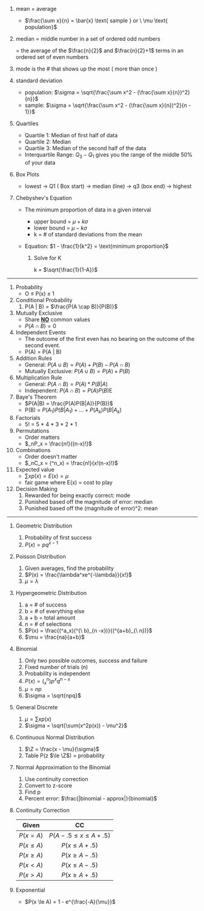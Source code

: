 1. mean = average

   - $\frac{\sum x}{n} = \bar{x} \text{ sample } or \ \mu \text{ population}$

2. median = middle number in a set of ordered odd numbers

   = the average of the $\frac{n}{2}$ and $\frac{n}{2}+1$ terms in an ordered set of even numbers

3. mode is the # that shows up the most ( more than once )

4. standard deviation

   - population: $\sigma = \sqrt{\frac{\sum x^2 - (\frac{\sum x}{n})^2}{n}}$
   - sample: $\sigma = \sqrt{\frac{\sum x^2 - (\frac{\sum x}{n})^2}{n - 1}}$

5. Quartiles

   - Quartile 1: Median of first half of data
   - Quartile 2: Median
   - Quartile 3: Median of the second half of the data
   - Interquartile Range: $Q_3 - Q_1$ gives you the range of the middle 50% of your data

6. Box Plots

   - lowest -> Q1 ( Box start) -> median (line) -> q3 (box end) -> highest

7. Chebyshev's Equation

   - The minimum proportion of data in a given interval

     - upper bound = $\mu + k \sigma$
     - lower bound = $\mu - k \sigma$
     - k = # of standard deviations from the mean

   - Equation: $1 - \frac{1}{k^2} = \text{minimum proportion}$

     1. Solve for K

        k = $\sqrt{\frac{1}{1-A}}$

<hr>

1. Probability
   - O $\le$ P(x) $\le$ 1
2. Conditional Probability
   1. P(A | B) = $\frac{P(A \cap B)}{P(B)}$
3. Mutually Exclusive
   - Share <u>**NO**</u> common values
   - $P(A \cap B) = 0$
4. Independent Events
   - The outcome of the first even has no bearing on the outcome of the second event.
   - P(A) = P(A | B)
5. Addition Rules
   - General: $P(A \cup B) = P(A) + P(B) - P(A \cap B)$
   - Mutually Exclusive: $P(A \cup B) = P(A) + P(B)$
6. Multiplication Rule
   - General: $P(A \cap B) = P(A) * P(B | A)$
   - Independent: $P(A \cap B) = P(A)P(B)$E
7. Baye's Theorem
   - $P(A|B) = \frac{P(A)P(B|A)}{P(B)}$
   - P(B) = $P(A_1) P(B| A_1) + ... + P(A_k)P(B|A_k)$
8. Factorials
   - 5! = 5 * 4 * 3 * 2 * 1
9. Permutations
   - Order matters
   - $_nP_x = \frac{n!}{(n-x)!}$
10. Combinations
    - Order doesn't matter
    - $_nC_x = (^n_x) = \frac{n!}{x!(n-x)!}$
11. Expected value
    - $\sum x p(x) = E(x) = \mu$
    - fair game where E(x) = cost to play
12. Decision Making
    1. Rewarded for being exactly correct: mode
    2. Punished based off the magnitude of error: median
    3. Punished based off the (magnitude of error)^2: mean

<hr>

1. Geometric Distribution

   1. Probability  of first success
   2. $P(x) = pq^{x-1}$

2. Poisson Distribution

   1. Given averages, find the probability
   2. $P(x) = \frac{\lambda^xe^{-\lambda}}{x!}$
   3. $\mu = \lambda$

3. Hypergeometric Distribution

   1. a = # of success
   2. b = # of everything else
   3. a + b = total amount 
   4. n = # of selections
   5. $P(x) = \frac{(^a_x)(^{\ b}_{n -x})}{(^{a+b}_{\  n})}$
   6. $\mu = \frac{na}{a+b}$

4. Binomial

   1. Only two possible outcomes, success and failure
   2. Fixed number of trials (n)
   3. Probability is independent
   4. $P(x) = (^n_x)p^xq^{n-x}$
   5. $\mu = np$
   6. $\sigma = \sqrt{npq}$

5. General Discrete

   1. $\mu = \sum xp(x)$
   2. $\sigma = \sqrt{\sum(x^2p(x)) - \mu^2}$

6. Continuous Normal Distribution

   1. $\Z = \frac{x - \mu}{\sigma}$
   2. Table P(z $\le \Z$) = probability

7. Normal Approximation to the Binomial

   1. Use continuity correction
   2. Convert to z-score
   3. Find p
   4. Percent error: $\frac{|binomial - approx|}{binomial}$

8. Continuity Correction

   |    Given     |              CC              |
   | :----------: | :--------------------------: |
   |  $P(x = A)$  | $P(A - .5 \le x \le A + .5)$ |
   | $P(x \le A)$ |      $P(x \le A + .5)$       |
   | $P(x \ge A)$ |      $P(x \ge A - .5)$       |
   | $P(x \lt A)$ |      $P(x \le A - .5)$       |
   | $P(x \gt A)$ |      $P(x \ge A + .5)$       |

9. Exponential 
   - $P(x \le A) = 1 - e^{\frac{-A}{\mu}}$

